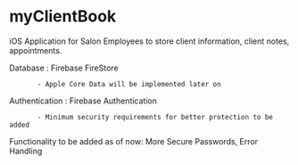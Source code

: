 # myClientBook

iOS Application for Salon Employees to store client information, client notes, appointments.

Database : Firebase FireStore 

           - Apple Core Data will be implemented later on
Authentication : Firebase Authentication 
           
           - Minimum security requirements for better protection to be added  

Functionality to be added as of now: More Secure Passwords, Error Handling
